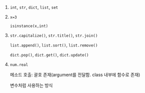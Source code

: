 1. `int`, `str`, `dict`, `list`, `set` 

2. `x=3`

   `isinstance(x,int)` 

3. `str.capitalize()`, `str.title()`, `str.join()` 

   `list.append()`, `list.sort()`, `list.remove()` 

   `dict.pop()`, `dict.get()`, `dict.update()` 

4. `num.real` 

   메소드 호출: 괄호 존재(argument를 전달함. class 내부에 함수로 존재)

   변수처럼 사용하는 방식